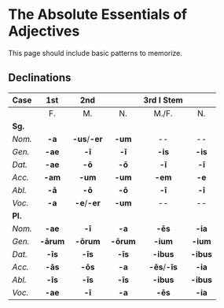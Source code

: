 # The Absolute Essentials of Adjectives

This page should include basic patterns to memorize.

## Declinations

| Case | 1st | 2nd | | 3rd I Stem | |
| --- | :---: | :---: | :---: | :---: | :---: |
| | F. | M. | N. | M./F. | N. |
| **Sg.** |||||||
| _Nom._ | **-a** | **-us**/**-er** | **-um** | -- | -- |
| _Gen._ | **-ae** | **-ī** | **-ī** | **-is** | **-is** |
| _Dat._ | **-ae** | **-ō** | **-ō** | **-ī** | **-ī** | 
| _Acc._ | **-am** | **-um** | **-um** | **-em** | **-e** | 
| _Abl._ | **-ā** | **-ō** | **-ō** | **-ī** | **-ī** |
| _Voc._ | **-a** | **-e**/**-er** | **-um** | -- | -- |
| **Pl.** ||||
| _Nom._ | **-ae** | **-ī** | **-a** | **-ēs** | **-ia** |
| _Gen._ | **-ārum** | **-ōrum** | **-ōrum** | **-ium** | **-ium** |
| _Dat._ | **-īs** | **-īs** | **-īs** | **-ibus** | **-ibus** |
| _Acc._ | **-ās** | **-ōs** | **-a** | **-ēs**/**-īs** | **-ia** |
| _Abl._ | **-īs** | **-īs** | **-īs** | **-ibus** | **-ibus** |
| _Voc._ | **-ae** | **-ī** | **-a** | **-ēs** | **-ia** |